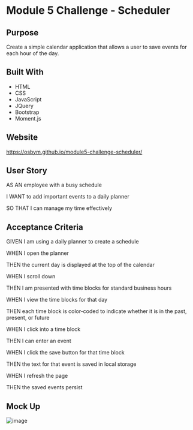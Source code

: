 # Module 5 Challenge - Scheduler


## Purpose

Create a simple calendar application that allows a user to save events for each hour of the day.


## Built With
* HTML
* CSS
* JavaScript
* JQuery
* Bootstrap
* Moment.js


## Website

https://osbym.github.io/module5-challenge-scheduler/ 


## User Story

AS AN employee with a busy schedule

I WANT to add important events to a daily planner

SO THAT I can manage my time effectively


## Acceptance Criteria

GIVEN I am using a daily planner to create a schedule

WHEN I open the planner

THEN the current day is displayed at the top of the calendar

WHEN I scroll down

THEN I am presented with time blocks for standard business hours

WHEN I view the time blocks for that day

THEN each time block is color-coded to indicate whether it is in the past, present, or future

WHEN I click into a time block

THEN I can enter an event

WHEN I click the save button for that time block

THEN the text for that event is saved in local storage

WHEN I refresh the page

THEN the saved events persist


## Mock Up

![image](https://user-images.githubusercontent.com/87884472/133031769-5fbb0eca-38f3-4225-b793-d33c9d0a067b.png)

